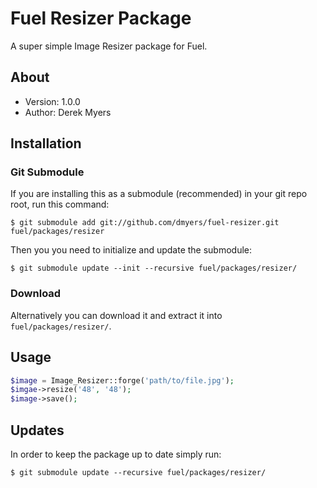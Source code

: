 # Fuel Resizer Package

A super simple Image Resizer package for Fuel.

## About
* Version: 1.0.0
* Author: Derek Myers

## Installation

### Git Submodule

If you are installing this as a submodule (recommended) in your git repo root, run this command:

	$ git submodule add git://github.com/dmyers/fuel-resizer.git fuel/packages/resizer

Then you you need to initialize and update the submodule:

	$ git submodule update --init --recursive fuel/packages/resizer/

### Download

Alternatively you can download it and extract it into `fuel/packages/resizer/`.

## Usage

```php
$image = Image_Resizer::forge('path/to/file.jpg');
$imgae->resize('48', '48');
$image->save();
```

## Updates

In order to keep the package up to date simply run:

	$ git submodule update --recursive fuel/packages/resizer/
